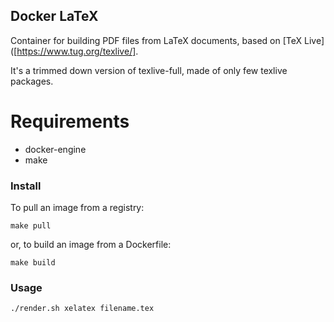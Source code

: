 Docker LaTeX
--

Container for building PDF files from LaTeX documents, based on [TeX Live]([https://www.tug.org/texlive/].

It's a trimmed down version of texlive-full, made of only few texlive packages.

# Requirements

* docker-engine
* make

### Install

To pull an image from a registry:

    make pull

or, to build an image from a Dockerfile:

    make build

### Usage

    ./render.sh xelatex filename.tex
